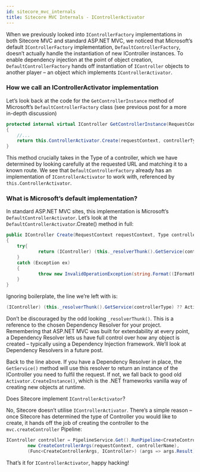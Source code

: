 ```yaml
---
id: sitecore_mvc_internals
title: Sitecore MVC Internals - IControllerActivator
---
```


When we previously looked into `IControllerFactory` implementations in both Sitecore MVC and standard ASP.NET MVC, we noticed that Microsoft’s default `IControllerFactory` implementation, `DefaultControllerFactory`, doesn’t actually handle the instantiation of new IController instances. To enable dependency injection at the point of object creation, `DefaultControllerFactory` hands off instantiation of `IController` objects to another player – an object which implements `IControllerActivator`.

### How we call an IControllerActivator implementation

Let’s look back at the code for the `GetControllerInstance` method of Microsoft’s `DefaultControllerFactory` class (see previous post for a more in-depth discussion)

```csharp
protected internal virtual IController GetControllerInstance(RequestContext requestContext, Type controllerType)
{
    //...
    return this.ControllerActivator.Create(requestContext, controllerType);
}
```

This method crucially takes in the Type of a controller, which we have determined by looking carefully at the requested URL and matching it to a known route. We see that `DefaultControllerFactory` already has an implementation of `IControllerActivator` to work with, referenced by `this.ControllerActivator`.

### What is Microsoft’s default implementation?

In standard ASP.NET MVC sites, this implementation is Microsoft’s `DefaultControllerActivator`. Let’s look at the `DefaultControllerActivator`.Create() method in full:

```csharp
public IController Create(RequestContext requestContext, Type controllerType)
{
    try{
            return (IController) (this._resolverThunk().GetService(controllerType) ?? Activator.CreateInstance(controllerType));
    }
    catch (Exception ex)
    {
            throw new InvalidOperationException(string.Format((IFormatProvider) CultureInfo.CurrentCulture, MvcResources.DefaultControllerFactory_ErrorCreatingController, new object[1]{(object) controllerType}), ex);
    }
}
```

Ignoring boilerplate, the line we’re left with is:

```csharp
(IController) (this._resolverThunk().GetService(controllerType) ?? Activator.CreateInstance(controllerType));
```

Don’t be discouraged by the odd looking `_resolverThunk()`. This is a reference to the chosen Dependency Resolver for your project. Remembering that ASP.NET MVC was built for extendability at every point, a Dependency Resolver lets us have full control over how any object is created – typically using a Dependency Injection framework. We’ll look at Dependency Resolvers in a future post.

Back to the line above. If you have a Dependency Resolver in place, the `GetService()` method will use this resolver to return an instance of the IController you need to fulfil the request. If not, we fall back to good old `Activator.CreateInstance()`, which is the .NET frameworks vanilla way of creating new objects at runtime.

Does Sitecore implement `IControllerActivator`?

No, Sitecore doesn’t utilise `IControllerActivator`. There’s a simple reason – once Sitecore has determined the type of Controller you would like to create, it hands off the job of creating the controller to the `mvc.createController` Pipeline:

```csharp
IController controller = PipelineService.Get().RunPipeline<CreateControllerArgs, IController>(“mvc.createController”, 
        new CreateControllerArgs(requestContext, controllerName), 
        (Func<CreateControllerArgs, IController>) (args => args.Result));
```

That’s it for `IControllerActivator`, happy hacking!
